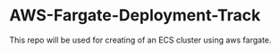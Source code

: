 # AWS-Fargate-Deployment-Track
This repo will be used for creating of an ECS cluster using aws fargate.

